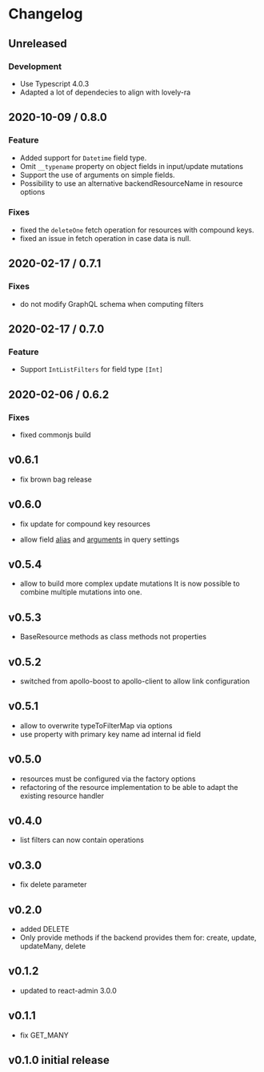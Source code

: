 # Changelog

## Unreleased

### Development

- Use Typescript 4.0.3
- Adapted a lot of dependecies to align with lovely-ra

## 2020-10-09 / 0.8.0

### Feature

- Added support for `Datetime` field type.
- Omit `__typename` property on object fields in input/update mutations
- Support the use of arguments on simple fields.
- Possibility to use an alternative backendResourceName in resource options

### Fixes

- fixed the `deleteOne` fetch operation for resources with compound keys.
- fixed an issue in fetch operation in case data is null.

## 2020-02-17 / 0.7.1

### Fixes

- do not modify GraphQL schema when computing filters

## 2020-02-17 / 0.7.0

### Feature

- Support `IntListFilters` for field type `[Int]`

## 2020-02-06 / 0.6.2

### Fixes

- fixed commonjs build

## v0.6.1

- fix brown bag release

## v0.6.0

- fix update for compound key resources

- allow field [alias](https://graphql.org/learn/queries/#aliases) and [arguments](https://graphql.org/learn/queries/#arguments)
  in query settings

## v0.5.4

- allow to build more complex update mutations
  It is now possible to combine multiple mutations into one.

## v0.5.3

- BaseResource methods as class methods not properties

## v0.5.2

- switched from apollo-boost to apollo-client to allow link configuration

## v0.5.1

- allow to overwrite typeToFilterMap via options
- use property with primary key name ad internal id field

## v0.5.0

- resources must be configured via the factory options
- refactoring of the resource implementation to be able to adapt the existing
  resource handler

## v0.4.0

- list filters can now contain operations

## v0.3.0

- fix delete parameter

## v0.2.0

- added DELETE
- Only provide methods if the backend provides them for:
  create, update, updateMany, delete

## v0.1.2

- updated to react-admin 3.0.0

## v0.1.1

- fix GET_MANY

## v0.1.0 initial release
